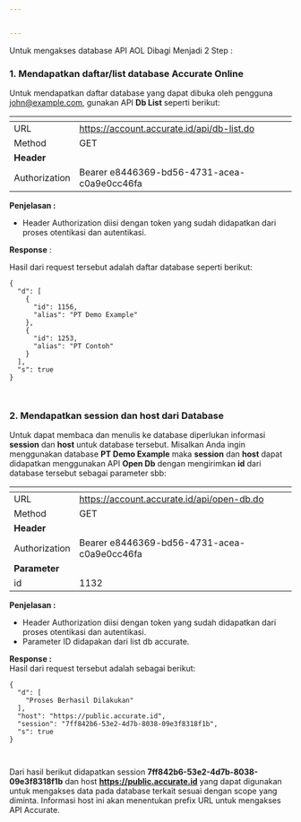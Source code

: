 ```yaml
---


---
```


<p>Untuk mengakses database API AOL Dibagi Menjadi 2 Step :</p>
<h3 id="mendapatkan-daftarlist-database-accurate-online">1. Mendapatkan daftar/list database Accurate Online</h3>
<p>Untuk mendapatkan daftar database yang dapat dibuka oleh pengguna <a href="mailto:john@example.com">john@example.com</a>, gunakan API  <strong>Db List</strong>  seperti berikut:</p>

<table>
<thead>
<tr>
<th></th>
<th></th>
</tr>
</thead>
<tbody>
<tr>
<td>URL</td>
<td><a href="https://account.accurate.id/api/db-list.do">https://account.accurate.id/api/db-list.do</a></td>
</tr>
<tr>
<td>Method</td>
<td>GET</td>
</tr>
<tr>
<td><strong>Header</strong></td>
<td></td>
</tr>
<tr>
<td>Authorization</td>
<td>Bearer e8446369-bd56-4731-acea-c0a9e0cc46fa</td>
</tr>
</tbody>
</table><p><strong>Penjelasan :</strong></p>
<ul>
<li>Header Authorization diisi dengan token yang sudah didapatkan dari proses otentikasi dan autentikasi.</li>
</ul>
<p><strong>Response</strong> :</p>
<p>Hasil dari request tersebut adalah daftar database seperti berikut:</p>
<pre><code>{
  "d": [
    {
      "id": 1156,
      "alias": "PT Demo Example"
    },
    {
      "id": 1253,
      "alias": "PT Contoh"
    }
  ],
  "s": true
}

</code></pre>
<h3 id="mendapatkan-session-dan-host-dari-database">2. Mendapatkan session dan host dari Database</h3>
<p>Untuk dapat membaca dan menulis ke database diperlukan informasi <strong>session</strong> dan <strong>host</strong> untuk database tersebut. Misalkan Anda ingin menggunakan database <strong>PT Demo Example</strong> maka <strong>session</strong> dan <strong>host</strong> dapat didapatkan menggunakan API <strong>Open Db</strong> dengan mengirimkan <strong>id</strong> dari database tersebut sebagai parameter sbb:</p>

<table>
<thead>
<tr>
<th></th>
<th></th>
</tr>
</thead>
<tbody>
<tr>
<td>URL</td>
<td><a href="https://account.accurate.id/api/open-db.do">https://account.accurate.id/api/open-db.do</a></td>
</tr>
<tr>
<td>Method</td>
<td>GET</td>
</tr>
<tr>
<td><strong>Header</strong></td>
<td></td>
</tr>
<tr>
<td>Authorization</td>
<td>Bearer e8446369-bd56-4731-acea-c0a9e0cc46fa</td>
</tr>
<tr>
<td><strong>Parameter</strong></td>
<td></td>
</tr>
<tr>
<td>id</td>
<td>1132</td>
</tr>
</tbody>
</table><p><strong>Penjelasan :</strong></p>
<ul>
<li>Header Authorization diisi dengan token yang sudah didapatkan dari proses otentikasi dan autentikasi.</li>
<li>Parameter ID didapakan dari list db accurate.</li>
</ul>
<p><strong>Response :</strong><br>
Hasil dari request tersebut adalah sebagai berikut:</p>
<pre><code>{
  "d": [
    "Proses Berhasil Dilakukan"
  ],
  "host": "https://public.accurate.id",
  "session": "7ff842b6-53e2-4d7b-8038-09e3f8318f1b",
  "s": true
}

</code></pre>
<p>Dari hasil berikut didapatkan session <strong>7ff842b6-53e2-4d7b-8038- 09e3f8318f1b</strong> dan host <strong><a href="https://public.accurate.id">https://public.accurate.id</a></strong> yang dapat digunakan untuk mengakses data pada database terkait sesuai dengan scope yang diminta. Informasi host ini akan menentukan prefix URL untuk mengakses API Accurate.</p>

